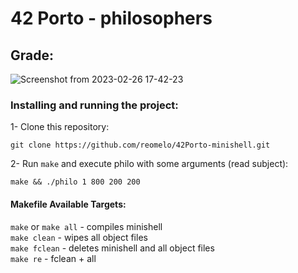 # 42 Porto - philosophers
## Grade:
![Screenshot from 2023-02-26 17-42-23](https://user-images.githubusercontent.com/73884501/221427115-af1fcfd0-164c-4b81-a96a-a18fada42c39.jpg)

### Installing and running the project:
1- Clone this repository:  

	git clone https://github.com/reomelo/42Porto-minishell.git
2- Run `make` and execute philo with some arguments (read subject):

	make && ./philo 1 800 200 200

#### Makefile Available Targets:  
`make` or `make all` - compiles minishell      
`make clean` - wipes all object files   
`make fclean` - deletes minishell and all object files   
`make re` - fclean  + all
